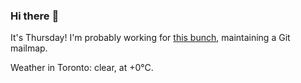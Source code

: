 ### Hi there :wave:

It's Thursday! I'm probably working for [this bunch](https://github.com/kohofinancial), maintaining a Git mailmap.

Weather in Toronto: clear, at +0°C.
